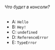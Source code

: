 ###### Что будет в консоли?

-   A: `Hello`
-   B: `Hey!`
-   C: `undefined`
-   D: `ReferenceError`
-   E: `TypeError`
